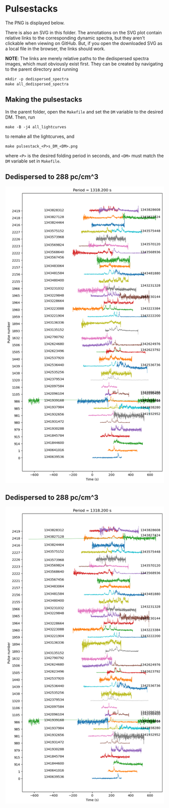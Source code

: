 # Pulsestacks

The PNG is displayed below.

There is also an SVG in this folder.
The annotations on the SVG plot contain relative links to the corresponding dynamic spectra, but they aren't clickable when viewing on GitHub.
But, if you open the downloaded SVG as a local file in the browser, the links should work.

**NOTE**: The links are merely relative paths to the dedispersed spectra images, which must obviously exist first.
They can be created by navigating to the parent directory and running
```
mkdir -p dedispersed_spectra
make all_dedispersed_spectra
```

## Making the pulsestacks

In the parent folder, open the `Makefile` and set the `DM` variable to the desired DM.
Then, run
```
make -B -j4 all_lightcurves
```
to remake all the lightcurves, and
```
make pulsestack_<P>s_DM_<DM>.png
```
where `<P>` is the desired folding period in seconds, and `<DM>` must match the `DM` variable set in `Makefile`.

## Dedispersed to 288 pc/cm^3

![1318.2 seconds, DM = 288](pulsestack_1318.2s_DM_288.png)

## Dedispersed to 288 pc/cm^3

![1318.2 seconds, DM = 275](pulsestack_1318.2s_DM_275.png)

